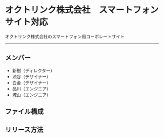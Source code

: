 # オクトリンク株式会社　スマートフォンサイト対応
オクトリンク株式会社のスマートフォン用コーポレートサイト

---

## メンバー
* 新樹（ディレクター）
* 渋谷（デザイナー）
* 白金（デザイナー）
* 品川（エンジニア）
* 城山（エンジニア）

## ファイル構成

## リリース方法
